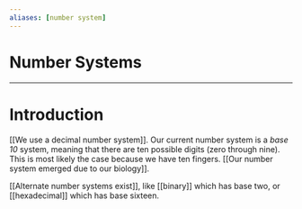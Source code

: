 ```yaml
---
aliases: [number system]
---
```

# Number Systems
---
# Introduction 
[[We use a decimal number system]]. Our current number system is a *base 10* system, meaning that there are ten possible digits (zero through nine). This is most likely the case because we have ten fingers. [[Our number system emerged due to our biology]]. 

[[Alternate number systems exist]], like [[binary]] which has base two, or [[hexadecimal]] which has base sixteen. 